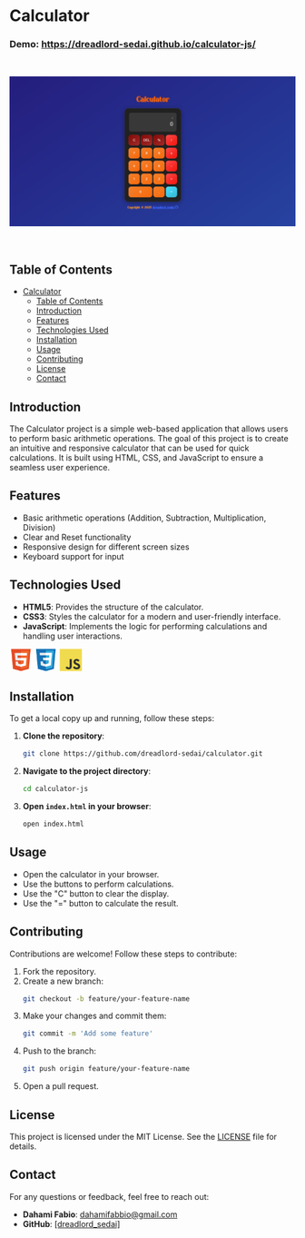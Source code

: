 # Calculator

### Demo: https://dreadlord-sedai.github.io/calculator-js/

<br>

![image](https://github.com/dreadlord-sedai/calculator-js/blob/5d528d3279a5bb01ddd3035c4c802ad57f4216ee/Screenshot%202025-02-11%20210716.png)

<br>

## Table of Contents
- [Calculator](#calculator)
  - [Table of Contents](#table-of-contents)
  - [Introduction](#introduction)
  - [Features](#features)
  - [Technologies Used](#technologies-used)
  - [Installation](#installation)
  - [Usage](#usage)
  - [Contributing](#contributing)
  - [License](#license)
  - [Contact](#contact)

## Introduction
The Calculator project is a simple web-based application that allows users to perform basic arithmetic operations. The goal of this project is to create an intuitive and responsive calculator that can be used for quick calculations. It is built using HTML, CSS, and JavaScript to ensure a seamless user experience.

## Features
- Basic arithmetic operations (Addition, Subtraction, Multiplication, Division)
- Clear and Reset functionality
- Responsive design for different screen sizes
- Keyboard support for input

## Technologies Used
- **HTML5**: Provides the structure of the calculator.
- **CSS3**: Styles the calculator for a modern and user-friendly interface.
- **JavaScript**: Implements the logic for performing calculations and handling user interactions.

<p align="left">
  <img src="https://raw.githubusercontent.com/devicons/devicon/master/icons/html5/html5-original.svg" alt="HTML5" width="40" height="40"/>
  <img src="https://raw.githubusercontent.com/devicons/devicon/master/icons/css3/css3-original.svg" alt="CSS3" width="40" height="40"/>
  <img src="https://raw.githubusercontent.com/devicons/devicon/master/icons/javascript/javascript-original.svg" alt="JavaScript" width="40" height="40"/>
</p>

## Installation
To get a local copy up and running, follow these steps:

1. **Clone the repository**:
    ```sh
    git clone https://github.com/dreadlord-sedai/calculator.git
    ```

2. **Navigate to the project directory**:
    ```sh
    cd calculator-js
    ```

3. **Open `index.html` in your browser**:
    ```sh
    open index.html
    ```

## Usage
- Open the calculator in your browser.
- Use the buttons to perform calculations.
- Use the "C" button to clear the display.
- Use the "=" button to calculate the result.

## Contributing
Contributions are welcome! Follow these steps to contribute:

1. Fork the repository.
2. Create a new branch:
    ```sh
    git checkout -b feature/your-feature-name
    ```
3. Make your changes and commit them:
    ```sh
    git commit -m 'Add some feature'
    ```
4. Push to the branch:
    ```sh
    git push origin feature/your-feature-name
    ```
5. Open a pull request.

## License
This project is licensed under the MIT License. See the [LICENSE](LICENSE) file for details.

## Contact
For any questions or feedback, feel free to reach out:

- **Dahami Fabio**: [dahamifabbio@gmail.com](mailto:dahamifabbio@gmail.com)
- **GitHub**: [[dreadlord_sedai]](https://github.com/[dreadlord_sedai])




